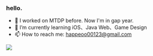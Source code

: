 ### hello.

<!--
**jeffssss/jeffssss** is a ✨ _special_ ✨ repository because its `README.md` (this file) appears on your GitHub profile.
-->


- 🔭 I worked on MTDP before. Now I'm in gap year.
- 🌱 I’m currently learning iOS、Java Web、Game Design
- 📫 How to reach me: happeoo00123@gmail.com
<!-- - 👯 I’m looking to collaborate on ... 
- 🤔 I’m looking for help with ...
- 💬 Ask me about ... -->
<!-- - 😄 Pronouns: ...
- ⚡ Fun fact: ... -->


[![](https://github-readme-stats.vercel.app/api?username=jeffssss)](https://github.com/jeffssss/github-readme-stats)
